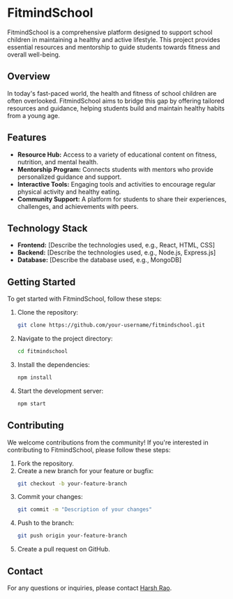 
# FitmindSchool

FitmindSchool is a comprehensive platform designed to support school children in maintaining a healthy and active lifestyle. This project provides essential resources and mentorship to guide students towards fitness and overall well-being.

## Overview

In today's fast-paced world, the health and fitness of school children are often overlooked. FitmindSchool aims to bridge this gap by offering tailored resources and guidance, helping students build and maintain healthy habits from a young age.

## Features

- **Resource Hub:** Access to a variety of educational content on fitness, nutrition, and mental health.
- **Mentorship Program:** Connects students with mentors who provide personalized guidance and support.
- **Interactive Tools:** Engaging tools and activities to encourage regular physical activity and healthy eating.
- **Community Support:** A platform for students to share their experiences, challenges, and achievements with peers.

## Technology Stack

- **Frontend:** [Describe the technologies used, e.g., React, HTML, CSS]
- **Backend:** [Describe the technologies used, e.g., Node.js, Express.js]
- **Database:** [Describe the database used, e.g., MongoDB]

## Getting Started

To get started with FitmindSchool, follow these steps:

1. Clone the repository:
   ```bash
   git clone https://github.com/your-username/fitmindschool.git
   ```
2. Navigate to the project directory:
   ```bash
   cd fitmindschool
   ```
3. Install the dependencies:
   ```bash
   npm install
   ```
4. Start the development server:
   ```bash
   npm start
   ```

## Contributing

We welcome contributions from the community! If you're interested in contributing to FitmindSchool, please follow these steps:

1. Fork the repository.
2. Create a new branch for your feature or bugfix:
   ```bash
   git checkout -b your-feature-branch
   ```
3. Commit your changes:
   ```bash
   git commit -m "Description of your changes"
   ```
4. Push to the branch:
   ```bash
   git push origin your-feature-branch
   ```
5. Create a pull request on GitHub.

## Contact

For any questions or inquiries, please contact [Harsh Rao](mailto:hrao1428@gmail.com).

